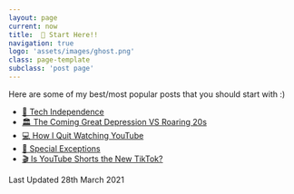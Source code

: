 ```yaml
---
layout: page
current: now
title:  🏁 Start Here!!
navigation: true
logo: 'assets/images/ghost.png'
class: page-template
subclass: 'post page'
---
```



Here are some of my best/most popular posts that you should start with :)

- [📱 Tech Independence](https://sharvesh.com/tech-independence)
- [🏛 The Coming Great Depression VS Roaring 20s](https://sharvesh.com/depression21)
- [💻 How I Quit Watching YouTube](https://sharvesh.com/yt)
- [🌌 Special Exceptions](https://sharvesh.com/special-exceptions)
- [🎬 Is YouTube Shorts the New TikTok?](https://sharvesh.com/shorts)

Last Updated 28th March 2021